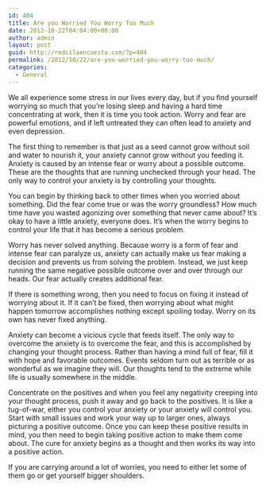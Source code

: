 ```yaml
---
id: 404
title: Are you Worried You Worry Too Much
date: 2012-10-22T04:04:00+00:00
author: admin
layout: post
guid: http://redcilaencuesta.com/?p=404
permalink: /2012/10/22/are-you-worried-you-worry-too-much/
categories:
  - General
---
```

We all experience some stress in our lives every day, but if you find yourself worrying so much that you’re losing sleep and having a hard time concentrating at work, then it is time you took action. Worry and fear are powerful emotions, and if left untreated they can often lead to anxiety and even depression.

The first thing to remember is that just as a seed cannot grow without soil and water to nourish it, your anxiety cannot grow without you feeding it. Anxiety is caused by an intense fear or worry about a possible outcome. These are the thoughts that are running unchecked through your head. The only way to control your anxiety is by controlling your thoughts.

You can begin by thinking back to other times when you worried about something. Did the fear come true or was the worry groundless? How much time have you wasted agonizing over something that never came about? It’s okay to have a little anxiety, everyone does. It’s when the worry begins to control your life that it has become a serious problem.

Worry has never solved anything. Because worry is a form of fear and intense fear can paralyze us, anxiety can actually make us fear making a decision and prevents us from solving the problem. Instead, we just keep running the same negative possible outcome over and over through our heads. Our fear actually creates additional fear.

If there is something wrong, then you need to focus on fixing it instead of worrying about it. If it can’t be fixed, then worrying about what might happen tomorrow accomplishes nothing except spoiling today. Worry on its own has never fixed anything.

Anxiety can become a vicious cycle that feeds itself. The only way to overcome the anxiety is to overcome the fear, and this is accomplished by changing your thought process. Rather than having a mind full of fear, fill it with hope and favorable outcomes. Events seldom turn out as terrible or as wonderful as we imagine they will. Our thoughts tend to the extreme while life is usually somewhere in the middle.

Concentrate on the positives and when you feel any negativity creeping into your thought process, push it away and go back to the positives. It is like a tug-of-war, either you control your anxiety or your anxiety will control you. Start with small issues and work your way up to larger ones, always picturing a positive outcome. Once you can keep these positive results in mind, you then need to begin taking positive action to make them come about. The cure for anxiety begins as a thought and then works its way into a positive action.

If you are carrying around a lot of worries, you need to either let some of them go or get yourself bigger shoulders.